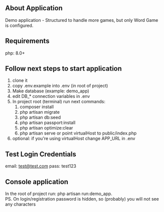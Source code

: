 ## About Application

Demo application - Structured to handle more games, but only Word Game is configured.

## Requirements
php: 8.0+

## Follow next steps to start application
1. clone it
2. copy .env.example into .env (in root of project)
3. Make database (example: demo_app)
4. edit DB_* connection variables in .env
5. In project root (terminal) run next commands: 
   1. composer install
   2. php artisan migrate
   3. php artisan db:seed
   4. php artisan passport:install
   5. php artisan optimize:clear
   6. php artisan serve or point virtualHost to public/index.php
7. optional: if you're using virtualHost change APP_URL in .env

## Test Login Credentials
email: test@test.com
pass: test123


## Console application

In the root of project run: php artisan run:demo_app.<br>
PS. On login/registration password is hidden, so (probably) you will not see any characters


